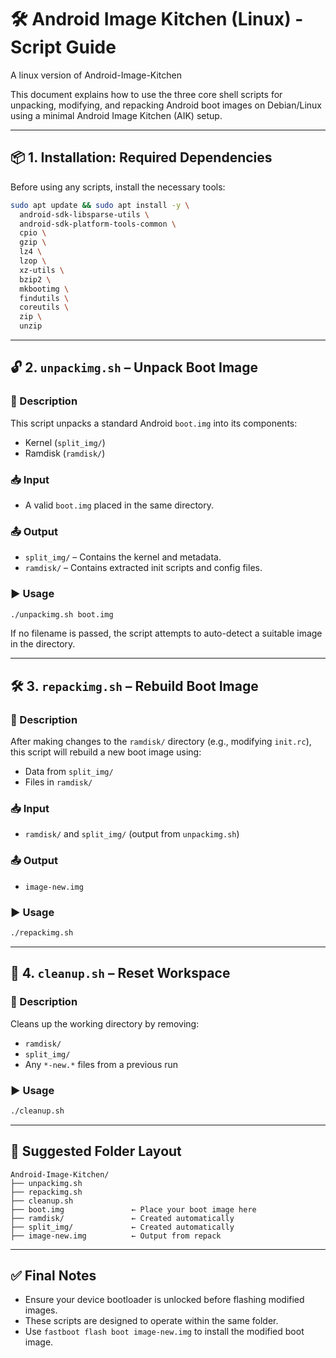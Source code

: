 # 🛠️ Android Image Kitchen (Linux) - Script Guide
A linux version of Android-Image-Kitchen

This document explains how to use the three core shell scripts for unpacking, modifying, and repacking Android boot images on Debian/Linux using a minimal Android Image Kitchen (AIK) setup.

---

## 📦 1. Installation: Required Dependencies

Before using any scripts, install the necessary tools:

```bash
sudo apt update && sudo apt install -y \
  android-sdk-libsparse-utils \
  android-sdk-platform-tools-common \
  cpio \
  gzip \
  lz4 \
  lzop \
  xz-utils \
  bzip2 \
  mkbootimg \
  findutils \
  coreutils \
  zip \
  unzip
```

---

## 🔓 2. `unpackimg.sh` – Unpack Boot Image

### 📄 Description
This script unpacks a standard Android `boot.img` into its components:
- Kernel (`split_img/`)
- Ramdisk (`ramdisk/`)

### 📥 Input
- A valid `boot.img` placed in the same directory.

### 📤 Output
- `split_img/` – Contains the kernel and metadata.
- `ramdisk/` – Contains extracted init scripts and config files.

### ▶️ Usage
```bash
./unpackimg.sh boot.img
```

If no filename is passed, the script attempts to auto-detect a suitable image in the directory.

---

## 🛠️ 3. `repackimg.sh` – Rebuild Boot Image

### 📄 Description
After making changes to the `ramdisk/` directory (e.g., modifying `init.rc`), this script will rebuild a new boot image using:
- Data from `split_img/`
- Files in `ramdisk/`

### 📥 Input
- `ramdisk/` and `split_img/` (output from `unpackimg.sh`)

### 📤 Output
- `image-new.img`

### ▶️ Usage
```bash
./repackimg.sh
```

---

## 🧹 4. `cleanup.sh` – Reset Workspace

### 📄 Description
Cleans up the working directory by removing:
- `ramdisk/`
- `split_img/`
- Any `*-new.*` files from a previous run

### ▶️ Usage
```bash
./cleanup.sh
```

---

## 📁 Suggested Folder Layout

```
Android-Image-Kitchen/
├── unpackimg.sh
├── repackimg.sh
├── cleanup.sh
├── boot.img               ← Place your boot image here
├── ramdisk/               ← Created automatically
├── split_img/             ← Created automatically
├── image-new.img          ← Output from repack
```

---

## ✅ Final Notes
- Ensure your device bootloader is unlocked before flashing modified images.
- These scripts are designed to operate within the same folder.
- Use `fastboot flash boot image-new.img` to install the modified boot image.
